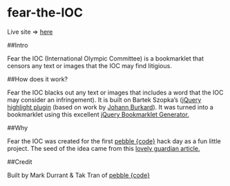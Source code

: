 fear-the-IOC
============

Live site => [here](http://pebblecode.github.com/fear-the-IOC/)

##Intro

Fear the IOC (International Olympic Committee) is a bookmarklet that censors any text or images that the IOC may find litigious.

##How does it work?

Fear the IOC blacks out any text or images that includes a word that the IOC may consider an infringement). It is built on Bartek Szopka’s ([jQuery highlight plugin](http://bartaz.github.com/sandbox.js/jquery.highlight.html) (based on work by [Johann Burkard](http://johannburkard.de/blog/programming/javascript/highlight-javascript-text-higlighting-jquery-plugin.html)). It was turned into a bookmarklet using this excellent [jQuery Bookmarklet Generator.](http://bender.fesb.hr/~robert/jquery-bookmarklet-generator/)

##Why

Fear the IOC was created for the first [pebble {code}](http://pebblecode.com/) hack day as a fun little project. The seed of the idea came from this [lovely guardian article.](http://www.guardian.co.uk/sport/2012/apr/13/olympics-2012-branding-police-sponsors)

##Credit

Built by Mark Durrant & Tak Tran of [pebble {code}](http://pebblecode.com/)
